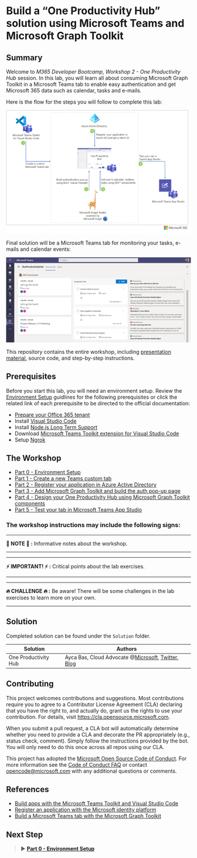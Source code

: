 # Build a “One Productivity Hub” solution using Microsoft Teams and Microsoft Graph Toolkit

## Summary

Welcome to *M365 Developer Bootcamp, Workshop 2 - One Productivity Hub* session. In this lab, you will learn all about consuming Microsoft Graph Toolkit in a Microsoft Teams tab to enable easy authentication and get Microsoft 365 data such as calendar, tasks and e-mails. 

Here is the flow for the steps you will follow to complete this lab:

![One Productivity Hub](/Labs/Images/OneProductivityHub.png)

Final solution will be a Microsoft Teams tab for monitoring your tasks, e-mails and calendar events:

![One Productivity Hub Final](/Labs/Images/TestingTabOnTeams-06.png)

This repository contains the entire workshop, including [presentation material](Presentation.md), source code, and step-by-step instructions.

## Prerequisites

Before you start this lab, you will need an environment setup. Review the [Environment Setup](/Labs/00-Setup.md) guidlines for the following prerequisites or click the related link of each prerequisite to be directed to the official documentation:
  
- [Prepare your Office 365 tenant](https://cda.ms/1J5) 
- Install [Visual Studio Code](https://code.visualstudio.com/)
- Install [Node.js Long Term Support](https://nodejs.org/)
- Download [Microsoft Teams Toolkit extension for Visual Studio Code](https://marketplace.visualstudio.com/items?itemName=TeamsDevApp.ms-teams-vscode-extension)
- Setup [Ngrok](https://ngrok.com/download)

## The Workshop

- [Part 0 - Environment Setup](/Labs/00-Setup.md)
- [Part 1 - Create a new Teams custom tab](/Labs/01-Create_Teams_tab.md)
- [Part 2 - Register your application in Azure Active Directory](/Labs/02-Register_your_app_in_Azure_AD.md)
- [Part 3 - Add Microsoft Graph Toolkit and build the auth pop-up page](/Labs/03-Initialize_MGT_and_auth_page.md)
- [Part 4 - Design your One Productivity Hub using Microsoft Graph Toolkit components](/Labs/04-Design_your_tab_using_MGT_components.md)
- [Part 5 - Test your tab in Microsoft Teams App Studio](/Labs/05-Test_your_tab.md)


### The workshop instructions may include the following signs: 

---

**📌 NOTE 📌 :** Informative notes about the workshop.

---
---
**⚡ IMPORTANT! ⚡ :** Critical points about the lab exercises. 

---
---
**🔥 CHALLENGE 🔥 :** Be aware! There will be some challenges in the lab exercises to learn more on your own.

---

## Solution

Completed solution can be found under the `Solution` folder. 

Solution|Authors
--------|-------
One Productivity Hub|Ayca Bas, Cloud Advocate @[Microsoft](https://developer.microsoft.com/en-us/advocates/ayca-bas), [Twitter](https://twitter.com/aycabs), [Blog](https://quickbites.dev/) 

## Contributing

This project welcomes contributions and suggestions.  Most contributions require you to agree to a
Contributor License Agreement (CLA) declaring that you have the right to, and actually do, grant us
the rights to use your contribution. For details, visit https://cla.opensource.microsoft.com.

When you submit a pull request, a CLA bot will automatically determine whether you need to provide
a CLA and decorate the PR appropriately (e.g., status check, comment). Simply follow the instructions
provided by the bot. You will only need to do this once across all repos using our CLA.

This project has adopted the [Microsoft Open Source Code of Conduct](https://opensource.microsoft.com/codeofconduct/).
For more information see the [Code of Conduct FAQ](https://opensource.microsoft.com/codeofconduct/faq/) or
contact [opencode@microsoft.com](mailto:opencode@microsoft.com) with any additional questions or comments.

## References
- [Build apps with the Microsoft Teams Toolkit and Visual Studio Code](https://cda.ms/1Jj)
- [Register an application with the Microsoft identity platform](https://cda.ms/1Jk)
- [Build a Microsoft Teams tab with the Microsoft Graph Toolkit](https://cda.ms/1Jh)

## Next Step
> ▶️ **[Part 0 - Environment Setup](/Labs/00-Setup.md)**

